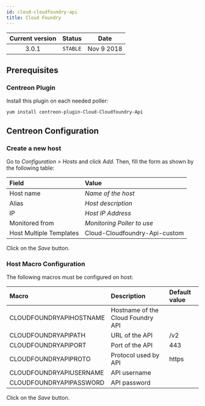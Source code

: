 ```yaml
---
id: cloud-cloudfoundry-api
title: Cloud Foundry
---
```


| Current version | Status | Date |
| :-: | :-: | :-: |
| 3.0.1 | `STABLE` | Nov  9 2018 |

## Prerequisites

### Centreon Plugin

Install this plugin on each needed poller:

``` shell
yum install centreon-plugin-Cloud-Cloudfoundry-Api
```

## Centreon Configuration

### Create a new host

Go to *Configuration \> Hosts* and click *Add*. Then, fill the form as shown by the following table:

| Field                   | Value                         |
| :---------------------- | :---------------------------- |
| Host name               | *Name of the host*            |
| Alias                   | *Host description*            |
| IP                      | *Host IP Address*             |
| Monitored from          | *Monitoring Poller to use*    |
| Host Multiple Templates | Cloud-Cloudfoundry-Api-custom |

Click on the *Save* button.

### Host Macro Configuration

The following macros must be configured on host:

| Macro                   | Description                       | Default value |
| :---------------------- | :-------------------------------- | :------------ |
| CLOUDFOUNDRYAPIHOSTNAME | Hostname of the Cloud Foundry API |               |
| CLOUDFOUNDRYAPIPATH     | URL of the API                    | /v2           |
| CLOUDFOUNDRYAPIPORT     | Port of the API                   | 443           |
| CLOUDFOUNDRYAPIPROTO    | Protocol used by API              | https         |
| CLOUDFOUNDRYAPIUSERNAME | API username                      |               |
| CLOUDFOUNDRYAPIPASSWORD | API password                      |               |

Click on the *Save* button.


